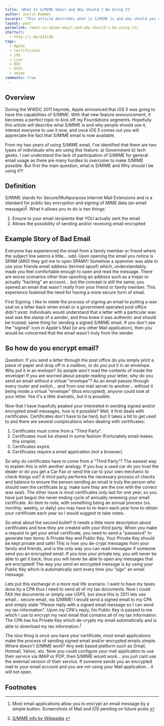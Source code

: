 ```yaml
---
title: 'What Is S/MIME Email and Why Should I Be Using It'
author: Justin Rummel
excerpt: 'This article describes what is S/MIME is and why should you care by giving examples that relate S/MIME to everyday occurrences.'
layout: post
permalink: /what-is-smime-email-and-why-should-i-be-using-it/
shorturl:
  - http://j.mp/q3IL8U
tags: 
  - Apple
  - certificates
  - iOS
  - Lion
  - OSX
  - OSXS
  - smime
comments: true
---
```

Overview
--------
During the WWDC 2011 keynote, Apple announced that iOS 5 was going to have the capabilities of S/MIME. With that new feature announcement, it becomes a perfect topic to kick off my Foundations segments. Hopefully this article will describe what S/MIME is and why people should use it, interest everyone to use it now, and once iOS 5 comes out you will appreciate the fact that S/MIME email is now available.

From my two years of using S/MIME email, I've identified that there are two types of individuals who are using this feature: a) Government b) tech geeks. I can understand the lack of participation of S/MIME for general email usage as there are many hurdles to overcome to make S/MIME possible. But first the main question, what is S/MIME and Why should I be using it?!

Definition
----------
S/MIME stands for Secure/Multipurpose Internet Mail Extensions and is a standard for public key encryption and signing of MIME data (an email message)<sup id="fnr2-2011-06-17">[2]</sup>. What it allows you to do is two things:

1.	Ensure to your email recipients that YOU actually sent the email
2.	Allows the possibility of sending and/or receiving email encrypted

Example Story of Bad Email
--------------------------
Everyone has experienced the email from a family member or friend where the subject line seems a little… odd. Upon opening the email you notice is SPAM (ARG! they got me to open SPAM!)! Somehow a spammer was able to use your friends email address (termed spoof) which, understandably, made you feel comfortable enough to open and read the message. There are worse scenarios other than spoofing an address such as a trojan or actually "hacking" an account… but the concept is still the same; you opened an email that wasn't really from your friend or family member. This experience fostered the need for having a more secure form of email.

First Signing. I like to relate the process of signing an email to putting a wax seal on a letter back when email or a government operated post office didn't exist. Individuals would understand that a letter with a particular wax seal was the stamp of a sender, and thus knew it was authentic and should be trusted; same thing for sending a signed S/MIME email. If you don't see the "signed" icon in Apple's Mail (or any other Mail application), then you would be concerned that the email wasn't truly from the sender.

So how do you encrypt email?
----------------------------
Question: If you send a letter through the post office do you simply print a piece of paper and drop off in a mailbox, or do you put it in an envelope. Why put it in an evelope? So people won't read the contents of inside the envelope! If you are worried about people reading your letter, why do you send an email without a virtual "envelope"? As an email passes through every router and switch… and from one mail server to another… without it being inside a virtual "envelope" (thus encrypted), anyone could look at your letter. Yes it's a little dramatic, but it is possible.

Now that I have hopefully peaked your interested in sending signed and/or encrypted email messages, how is it possible? Well, it first deals with certificates. Certificates don't have to be hard, but it takes a bit to get used to and there are several complications when dealing with certificates:

1.  Certificates must come from a "Third Party".
2.  Certificates must be shared in some fashion (Fortunately email makes this simple).
3.  Certificates expire.
4.  Certificates require a email application (not a browser).

So why do certificates have to come from a "Third Party"? The easiest way to explain this is with another analogy. If you buy a used car do you trust the dealer or do you get a Car Fax or send the car to your own mechanic to check things out? A third party performs the necessary process of checks and balance to ensure the person sending an email is truly the person who should own the certificate (e.g. make sure they are the one with the correct wax seal). The other issue is most certificates only last for one year, so you have just begun the never ending cycle of annually renewing your email certificate. An item to note, with something being an annual process (vs. monthly, weekly, or daily) you may have to re-learn each year how to obtain your certificate each year so I would suggest to take notes.

So what about the second bullet? It needs a little more description about certificates and how they are created with your third party. When you make a request to get your email certificate, you need to send a "password" to generate two items: A Private Key and Public Key. Your Private Key should be kept private and safe! This is how you de-crypt messages from your family and friends, and is the only way you can read messages if someone send you an encrypted email. If you lose your private key, you will never be able to get it back, thus you will never be able to open any messages that are encrypted! The way you send an encrypted message is by using your Public Key which is automatically sent every time you "sign" an email message.

Lets put this exchange in a more real life scenario. I want to have my taxes done by a CPA thus I need to send all of my tax documents. Now I could FAX the documents or simply use USPS, but since this is 2011 lets use email… secure email, via S/MIME! I would send a signed email to my CPA and simply state "Please reply with a signed email message so I can send my tax information". Upon my CPA's reply, his Public Key is passed to me which I use to encrypt my next email that contains all of my tax information. The CPA has his Private Key which de-crypts my email automatically and is able to download my tax information.<sup id="fnr1-2011-06-17">[1]</sup>

The nice thing is once you have your certificate, most email applications make the process of sending signed email and/or encrypted emails simple. Where doesn't S/MIME work? Any web based platform such as Gmail, Hotmail, Yahoo, etc. Now you could configure your mail application to use their service via IMAP or POP, then S/MIME would work… you just cant use the webmail version of their service. If someone sends you an encrypted mail to your email account and you are not using your Mail application… it will not open.

Footnotes
---------
<div class="footnotes">
<hr />
<ol>
<li id="fn1-2011-06-17"><p>Most email applications allow you to encrypt an email message by a simple button. Screenshots of Mail and iOS pending on future posts <a href="#fnr1-2011-06-17"  class="footnoteBackLink"  title="Jump back to footnote 1 in the text.">&#8617;</a></p></li>
<li id="fn2-2011-06-17"><p><a href="http://en.wikipedia.org/wiki/S/MIME">S/MIME info by Wikipedia</a> <a href="#fnr2-2011-06-17"  class="footnoteBackLink"  title="Jump back to footnote 2 in the text.">&#8617;</a></p>
</ol>
</div>

[1]: #fn1-2011-06-17
[2]: #fn2-2011-06-17